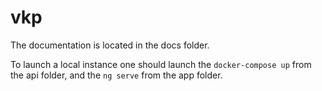 # vkp

The documentation is located in the docs folder.

To launch a local instance one should launch the `docker-compose up` from the api folder, and the `ng serve` from the app folder. 
